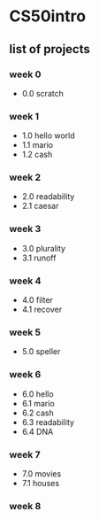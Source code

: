 # CS50intro
## list of projects
### week 0
- 0.0 scratch
### week 1
- 1.0 hello world
- 1.1 mario
- 1.2 cash 
### week 2
- 2.0 readability
- 2.1 caesar
### week 3 
- 3.0 plurality
- 3.1 runoff
### week 4
- 4.0 filter
- 4.1 recover
### week 5 
- 5.0 speller
### week 6 
- 6.0 hello
- 6.1 mario
- 6.2 cash
- 6.3 readability
- 6.4 DNA
### week 7 
- 7.0 movies
- 7.1 houses
### week 8


